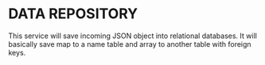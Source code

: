 # DATA REPOSITORY

This service will save incoming JSON object into relational databases.
It will basically save map to a name table and array to another table with foreign keys.